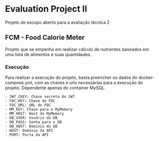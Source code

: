 # Evaluation Project II
Projeto de escopo aberto para a avaliação técnica 2
## FCM - Food Calorie Meter
Projeto que se empenha em realizar cálculo de nutrientes baseados em uma lista de alimentos e suas quantidades.

### Execução
Para realizar a execução do projeto, basta preencher os dados do docker-compose.yml, com as chaves e urls necessárias para a execução do projeto. Dependente apenas do container MySQL.
	
	- JWT_CKEY: Chave secreta do JWT
	- FDC_KEY: Chave do FDC
	- FDC_URL: URL do FDC
	- MM_KEY: Chave para o MyMemory
	- MM_HOST: Host do MyMemory
	- DB_USER: Usuário do DB
	- DB_PASS: Senha para o DB
	- DB_HOST: Domínio do DB
	- HOST: Domínio da API
	- PORT: Porta da API